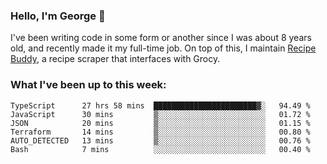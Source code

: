 ### Hello, I'm George 👋

I've been writing code in some form or another since I was about 8 years old, and recently made it my full-time job. On top of this, I maintain [Recipe Buddy](https://github.com/georgegebbett/recipe-buddy), a recipe scraper that interfaces with Grocy.  

<!--
**georgegebbett/georgegebbett** is a ✨ _special_ ✨ repository because its `README.md` (this file) appears on your GitHub profile.

Here are some ideas to get you started:

- 🔭 I’m currently working on ...
- 🌱 I’m currently learning ...
- 👯 I’m looking to collaborate on ...
- 🤔 I’m looking for help with ...
- 💬 Ask me about ...
- 📫 How to reach me: ...
- 😄 Pronouns: ...
- ⚡ Fun fact: ...
-->

### What I've been up to this week:
<!--START_SECTION:waka-->

```text
TypeScript      27 hrs 58 mins  ███████████████████████▓░   94.49 %
JavaScript      30 mins         ▒░░░░░░░░░░░░░░░░░░░░░░░░   01.72 %
JSON            20 mins         ▒░░░░░░░░░░░░░░░░░░░░░░░░   01.15 %
Terraform       14 mins         ▒░░░░░░░░░░░░░░░░░░░░░░░░   00.80 %
AUTO_DETECTED   13 mins         ▒░░░░░░░░░░░░░░░░░░░░░░░░   00.76 %
Bash            7 mins          ░░░░░░░░░░░░░░░░░░░░░░░░░   00.40 %
```

<!--END_SECTION:waka-->
